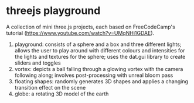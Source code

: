 # threejs playground
A collection of mini three.js projects, each based on FreeCodeCamp's tutorial (https://www.youtube.com/watch?v=UMqNHi1GDAE).

1. playground: consists of a sphere and a box and three different lights; allows the user to play around with different colours and intensities for the lights and textures for the sphere; uses the dat.gui library to create sliders and toggles
2. vortex: depicts a ball falling through a glowing vortex with the camera following along; involves post-processing with unreal bloom pass
3. floating shapes: randomly generates 3D shapes and applies a changing transition effect on the scene
4. globe: a rotating 3D model of the earth
